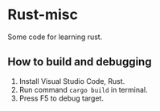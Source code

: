# Rust-misc

Some code for learning rust.

## How to build and debugging

1. Install Visual Studio Code, Rust.
2. Run command `cargo build` in terminal.
3. Press F5 to debug target.
